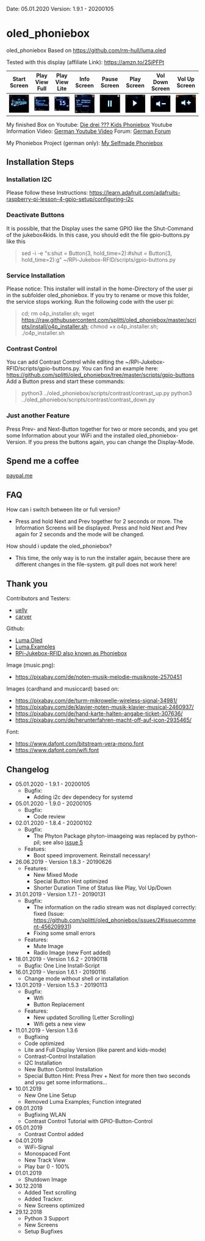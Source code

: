 Date: 05.01.2020
Version: 1.9.1 - 20200105

# oled_phoniebox
oled_phoniebox
Based on https://github.com/rm-hull/luma.oled

Tested with this display (affiliate Link): <a href="https://amzn.to/2SjPFPt" target="_blank">https://amzn.to/2SjPFPt</a>

| Start Screen | Play View Full | Play View Lite | Info Screen | Pause Screen | Play Screen | Vol Down Screen | Vol Up Screen |
| --- | --- | --- | --- | --- | --- | --- | --- |
| ![Caption](preview/Start_Screen.jpg "Caption") | ![Caption](preview/Play_View-full.jpg "Caption") | ![Caption](preview/Play_View-lite.jpg "Caption") | ![Caption](preview/Info_Screen.jpg "Caption") | ![Caption](preview/Pause_Screen.jpg "Caption") | ![Caption](preview/Play_Screen.jpg "Caption") | ![Caption](preview/VolumeDown_Screen.jpg "Caption") | ![Caption](preview/VolumeUp_Screen.jpg "Caption") |

My finished Box on Youtube: <a href="https://youtu.be/GpHAbM0JIt4" target="_blank">Die drei ??? Kids Phoniebox</a>
Youtube Information Video: <a href="https://youtu.be/bEJN0BWdAXY" target="_blank">German Youtube Video</a>
Forum: <a href="https://forum-raspberrypi.de/forum/thread/41465-oled-display-fuer-die-phoniebox/" target="_blank">German Forum</a>

My Phoniebox Project (german only): <a href="https://splittscheid.de/selfmade-phoniebox/" target="_blank">My Selfmade Phoniebox</a>

## Installation Steps

### Installation I2C
Please follow these Instructions: https://learn.adafruit.com/adafruits-raspberry-pi-lesson-4-gpio-setup/configuring-i2c

### Deactivate Buttons
It is possible, that the Display uses the same GPIO like the Shut-Command of the jukebox4kids. In this case, you should edit the file gpio-buttons.py like this
> sed -i -e "s:shut = Button(3, hold_time=2):#shut = Button(3, hold_time=2):g" ~/RPi-Jukebox-RFID/scripts/gpio-buttons.py

### Service Installation
Please notice:
This installer will install in the home-Directory of the user pi in the subfolder oled_phoniebox. If you try to rename or move this folder, the service stops working.
Run the following code with the user pi:

> cd; rm o4p_installer.sh; wget https://raw.githubusercontent.com/splitti/oled_phoniebox/master/scripts/install/o4p_installer.sh; chmod +x o4p_installer.sh; ./o4p_installer.sh

### Contrast Control
You can add Contrast Control while editing the ~/RPi-Jukebox-RFID/scripts/gpio-buttons.py. You can find an example here: <a href="https://github.com/splitti/oled_phoniebox/tree/master/scripts/gpio-buttons" target="_blank">https://github.com/splitti/oled_phoniebox/tree/master/scripts/gpio-buttons</a>
Add a Button press and start these commands:
> python3 ../oled_phoniebox/scripts/contrast/contrast_up.py
> python3 ../oled_phoniebox/scripts/contrast/contrast_down.py

### Just another Feature
Press Prev- and Next-Button together for two or more seconds, and you get some Information about your WiFi and the installed oled_phoniebox-Version. If you press the buttons again, you can change the Display-Mode.

## Spend me a coffee
<a href="http://paypal.me/splittscheid" target="_blank">paypal.me</a>

## FAQ
How can i switch between lite or full version?
- Press and hold Next and Prev together for 2 seconds or more. The Information Screens will be displayed. Press and hold Next and Prev again for 2 seconds and the mode will be changed.

How should i update the oled_phoniebox?
- This time, the only way is to run the installer again, because there are different changes in the file-system. git pull does not work here!


## Thank you
Contributors and Testers:
- <a href="https://forum-raspberrypi.de/user/53531-uelly/" target="_blank">uelly</a>
- <a href="https://forum-raspberrypi.de/user/53205-carver/" target="_blank">carver</a>

Github:
- <a href="https://github.com/rm-hull/luma.oled" target="_blank">Luma.Oled</a>
- <a href="https://github.com/rm-hull/luma.examples" target="_blank">Luma.Examples</a>
- <a href="https://github.com/MiczFlor/RPi-Jukebox-RFID" target="_blank">RPi-Jukebox-RFID also known as Phoniebox</a>

Image (music.png):
- https://pixabay.com/de/noten-musik-melodie-musiknote-2570451

Images (cardhand and musiccard) based on:
- https://pixabay.com/de/turm-mikrowelle-wireless-signal-34981/
- https://pixabay.com/de/klavier-noten-musik-klavier-musical-2460937/
- https://pixabay.com/de/hand-karte-halten-angabe-ticket-307636/
- https://pixabay.com/de/herunterfahren-macht-off-auf-icon-2935465/

Font:
- https://www.dafont.com/bitstream-vera-mono.font
- https://www.dafont.com/wifi.font

## Changelog
- 05.01.2020 - 1.9.1 - 20200105
  - Bugfix:
      - Adding i2c dev dependecy for systemd
- 05.01.2020 - 1.9.0 - 20200105
  - Bugfix:
      - Code review
- 02.01.2020 - 1.8.4 - 20200102
  - Bugfix:
      - The Phyton Package phyton-imaageing was replaced by python-pil; see also <a href="https://github.com/rm-hull/luma.oled" target="_blank">issue 5</a>
  - Featues:
      - Boot speed improvement. Reinstall necessary!
- 26.06.2019 - Version 1.8.3 - 20190626
  - Features:
    - New Mixed Mode
	- Special Button Hint optimized
	- Shorter Duration Time of Status like Play, Vol Up/Down
- 31.01.2019 - Version 1.7.1 - 20190131
  - Bugfix:
    - The information on the radio stream was not displayed correctly: fixed (Issue: <a href="https://github.com/splitti/oled_phoniebox/issues/2#issuecomment-456209931">https://github.com/splitti/oled_phoniebox/issues/2#issuecomment-456209931</a>)
    - Fixing some small errors
  - Features:
    - Mute Image
    - Radio Image (new Font added)
- 18.01.2019 - Version 1.6.2 - 20190118
  - Bugfix: One Line Install-Script
- 16.01.2019 - Version 1.6.1 - 20190116
  - Change mode without shell or installation
- 13.01.2019 - Version 1.5.3 - 20190113
  - Bugfix:
    - Wifi
    - Button Replacement
  - Features:
    - New updated Scrolling (Letter Scrolling)
	- Wifi gets a new view
- 11.01.2019 - Version 1.3.6
  - Bugfixing
  - Code optimized
  - Lite and Full Display Version (like parent and kids-mode)
  - Contrast-Control Installation
  - I2C Installation
  - New Button Control Installation
  - Special Button Hint: Press Prev + Next for more then two seconds and you get some informations...
- 10.01.2019
  - New One Line Setup
  - Removed Luma Examples; Function integrated
- 09.01.2019
  - Bugfixing WLAN
  - Contrast Control Tutorial with GPIO-Button-Control
- 05.01.2019
  - Contrast Control added
- 04.01.2019
  - WiFi-Signal
  - Monospaced Font
  - New Track View
  - Play bar 0 - 100%
- 01.01.2019
  - Shutdown Image
- 30.12.2018
  - Added Text scrolling
  - Added Tracknr.
  - New Screens optimized
- 29.12.2018
  - Python 3 Support
  - New Screens
  - Setup Bugfixes
